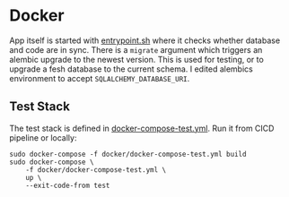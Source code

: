 # Docker

App itself is started with [entrypoint.sh](./entrypoint.sh) where it checks whether database and code are in sync.
There is a `migrate` argument which triggers an alembic upgrade to the newest version.
This is used for testing, or to upgrade a fesh database to the current schema.
I edited alembics environment to accept `SQLALCHEMY_DATABASE_URI`.

## Test Stack

The test stack is defined in [docker-compose-test.yml](./docker-compose-test.yml).
Run it from CICD pipeline or locally:

```
sudo docker-compose -f docker/docker-compose-test.yml build
sudo docker-compose \
    -f docker/docker-compose-test.yml \
    up \
    --exit-code-from test
```
